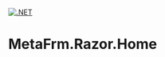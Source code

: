 [![.NET](https://github.com/dsuny/MetaFrm.Razor.Home/actions/workflows/dotnet.yml/badge.svg)](https://github.com/dsuny/MetaFrm.Razor.Home/actions/workflows/dotnet.yml)

# MetaFrm.Razor.Home
